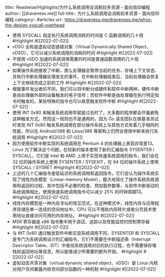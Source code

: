 title:: Readwise/Highlights/为什么系统调用会消耗较多资源 - 面向信仰编程
author:: [[draveness.me]]
full-title:: 为什么系统调用会消耗较多资源 - 面向信仰编程
category:: #articles
url:: https://draveness.me/draveness.me/whys-the-design-syscall-overhead
- 使用 SYSCALL 指定执行系统调用消耗的时间是 C 函数调用的几十倍 #Highlight #[[2022-07-02]]
- vDSO 全称是虚拟动态链接对象（Virtual Dynamically Shared Object、vDSO），它可以减少系统调用的消耗的时间 #Highlight #[[2022-07-02]]
- 不使用 vSDO 加速的系统调用需要的时间是普通函数调用的几十倍 #Highlight #[[2022-07-02]]
- 如果操作系统接收了中断，那么处理器会暂停当前的任务、存储上下文状态、并执行中断处理器处理发生的事件，在中断处理器结束后，当前处理器会恢复上下文继续完成之前的工作 #Highlight #[[2022-07-02]]
- 根据事件发出者的不同，我们可以将中断分成硬件和软件中断两种，硬件中断是由处理器外部的设备触发的电子信号；而软件中断是由处理器在执行特定指令时触发的，某些特殊的指令也可以故意触发软件中断 #Highlight #[[2022-07-02]]
- 使用 INT 0x80 来触发系统调用早就是过去时了，大多数的程序都会尽量避免这种触发方式。然而这一规则也不是通用的，因为 Go 语言团队在做基准测试时发现 INT 0x80 触发系统调用在部分操作系统上与其他方式有着几乎相同的性能，所以在 Android/386 和 Linux/386 等架构上仍然会使用中断来执行系统调用 #Highlight #[[2022-07-02]]
- 因为使用软件中断实现的系统调用在 Pentium 4 的处理器上表现非常差13。Linux 为了解决这个问题，在较新的版本使用了新的汇编指令 SYSENTER / SYSCALL，它们是 Intel 和 AMD 上用于实现快速系统调用的指令，我们会在 32 位的操作系统上使用 SYSENTER / SYSEXIT，在 64 位的操作系统上使用 SYSCALL / SYSRET #Highlight #[[2022-07-02]]
- 上述的几个汇编指令是低延迟的系统调用和返回指令，它们会认为操作系统实现了线性内存模型（Linear-memory Model），极大地简化了操作系统系统调用和返回的过程，其中包括不必要的检查、预加载参数等，与软件中断驱动的系统调用相比，使用快速系统调用指令可以减少 25% 的时钟周期13。 #Highlight #[[2022-07-02]]
- 线性内存模型是一种内存寻址的常见范式，在这种模式中，线性内存与应用程序存储在单一连续的空间地址中，CPU 可以不借助内存碎片或者分页技术使用地址直接访问可用的内存地址。 #Highlight #[[2022-07-02]]
- MSR 寄存器是 x86 指令集中用于调试、追踪以及性能监控的控制寄存器 #Highlight #[[2022-07-02]]
- 与 INT 0x80 通过触发软件中断实现系统调用不同，SYSENTER 和 SYSCALL 是专门为系统调用设计的汇编指令，它们不需要在中断描述表（Interrupt Descriptor Table、IDT）中查找系统调用对应的执行过程，也不需要保存堆栈和返回地址等信息，所以能够减少所需要的额外开销。 #Highlight #[[2022-07-02]]
- 虚拟动态共享对象（virtual dynamic shared object、vDSO）是 Linux 内核对用户空间暴露内核空间部分函数的一种机制 #Highlight #[[2022-07-02]]